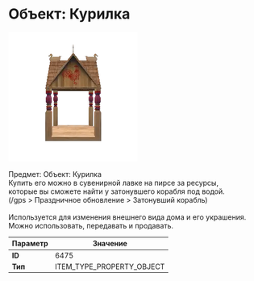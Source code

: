 # Объект: Курилка

![Item Image](../img/6475.webp?raw=true)

Предмет: Объект: Курилка<br>Купить его можно в сувенирной лавке на пирсе за ресурсы,<br>которые вы сможете найти у затонувшего корабля под водой.<br>(/gps > Праздничное обновление > Затонувший корабль)<br><br>Используется для изменения внешнего вида дома и его украшения.<br>Можно использовать, передавать и продавать.


| Параметр | Значение |
|----------|----------|
| **ID** | 6475 |
| **Тип** | ITEM_TYPE_PROPERTY_OBJECT |


